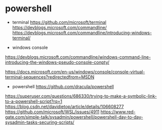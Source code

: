 # powershell


* terminal
https://github.com/microsoft/terminal
https://devblogs.microsoft.com/commandline/
https://devblogs.microsoft.com/commandline/introducing-windows-terminal/

* windows console

https://devblogs.microsoft.com/commandline/windows-command-line-introducing-the-windows-pseudo-console-conpty/

https://docs.microsoft.com/en-us/windows/console/console-virtual-terminal-sequences?redirectedfrom=MSDN

* powershell
https://github.com/dracula/powershell




https://superuser.com/questions/686330/trying-to-make-a-symbolic-link-to-a-powershell-script?rq=1
https://blog.csdn.net/davidietop/article/details/106608277
https://github.com/microsoft/WSL/issues/4911
https://www.red-gate.com/simple-talk/sysadmin/powershell/powershell-day-to-day-sysadmin-tasks-securing-scripts/

